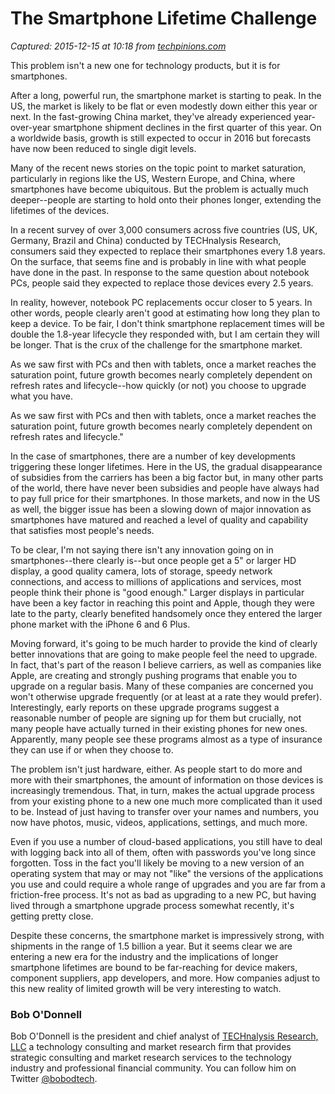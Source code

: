 # The Smartphone Lifetime Challenge

_Captured: 2015-12-15 at 10:18 from [techpinions.com](https://techpinions.com/the-smartphone-lifetime-challenge/42647)_

This problem isn't a new one for technology products, but it is for smartphones.

After a long, powerful run, the smartphone market is starting to peak. In the US, the market is likely to be flat or even modestly down either this year or next. In the fast-growing China market, they've already experienced year-over-year smartphone shipment declines in the first quarter of this year. On a worldwide basis, growth is still expected to occur in 2016 but forecasts have now been reduced to single digit levels.

Many of the recent news stories on the topic point to market saturation, particularly in regions like the US, Western Europe, and China, where smartphones have become ubiquitous. But the problem is actually much deeper--people are starting to hold onto their phones longer, extending the lifetimes of the devices.

In a recent survey of over 3,000 consumers across five countries (US, UK, Germany, Brazil and China) conducted by TECHnalysis Research, consumers said they expected to replace their smartphones every 1.8 years. On the surface, that seems fine and is probably in line with what people have done in the past. In response to the same question about notebook PCs, people said they expected to replace those devices every 2.5 years.

In reality, however, notebook PC replacements occur closer to 5 years. In other words, people clearly aren't good at estimating how long they plan to keep a device. To be fair, I don't think smartphone replacement times will be double the 1.8-year lifecycle they responded with, but I am certain they will be longer. That is the crux of the challenge for the smartphone market.

As we saw first with PCs and then with tablets, once a market reaches the saturation point, future growth becomes nearly completely dependent on refresh rates and lifecycle--how quickly (or not) you choose to upgrade what you have.

As we saw first with PCs and then with tablets, once a market reaches the saturation point, future growth becomes nearly completely dependent on refresh rates and lifecycle."

In the case of smartphones, there are a number of key developments triggering these longer lifetimes. Here in the US, the gradual disappearance of subsidies from the carriers has been a big factor but, in many other parts of the world, there have never been subsidies and people have always had to pay full price for their smartphones. In those markets, and now in the US as well, the bigger issue has been a slowing down of major innovation as smartphones have matured and reached a level of quality and capability that satisfies most people's needs.

To be clear, I'm not saying there isn't any innovation going on in smartphones--there clearly is--but once people get a 5" or larger HD display, a good quality camera, lots of storage, speedy network connections, and access to millions of applications and services, most people think their phone is "good enough." Larger displays in particular have been a key factor in reaching this point and Apple, though they were late to the party, clearly benefited handsomely once they entered the larger phone market with the iPhone 6 and 6 Plus.

Moving forward, it's going to be much harder to provide the kind of clearly better innovations that are going to make people feel the need to upgrade. In fact, that's part of the reason I believe carriers, as well as companies like Apple, are creating and strongly pushing programs that enable you to upgrade on a regular basis. Many of these companies are concerned you won't otherwise upgrade frequently (or at least at a rate they would prefer). Interestingly, early reports on these upgrade programs suggest a reasonable number of people are signing up for them but crucially, not many people have actually turned in their existing phones for new ones. Apparently, many people see these programs almost as a type of insurance they can use if or when they choose to.

The problem isn't just hardware, either. As people start to do more and more with their smartphones, the amount of information on those devices is increasingly tremendous. That, in turn, makes the actual upgrade process from your existing phone to a new one much more complicated than it used to be. Instead of just having to transfer over your names and numbers, you now have photos, music, videos, applications, settings, and much more.

Even if you use a number of cloud-based applications, you still have to deal with logging back into all of them, often with passwords you've long since forgotten. Toss in the fact you'll likely be moving to a new version of an operating system that may or may not "like" the versions of the applications you use and could require a whole range of upgrades and you are far from a friction-free process. It's not as bad as upgrading to a new PC, but having lived through a smartphone upgrade process somewhat recently, it's getting pretty close.

Despite these concerns, the smartphone market is impressively strong, with shipments in the range of 1.5 billion a year. But it seems clear we are entering a new era for the industry and the implications of longer smartphone lifetimes are bound to be far-reaching for device makers, component suppliers, app developers, and more. How companies adjust to this new reality of limited growth will be very interesting to watch.

### Bob O'Donnell

Bob O'Donnell is the president and chief analyst of [TECHnalysis Research, LLC](http://www.technalysisresearch.com) a technology consulting and market research firm that provides strategic consulting and market research services to the technology industry and professional financial community. You can follow him on Twitter [@bobodtech](https://twitter.com/bobodtech).
